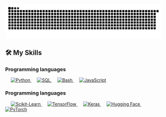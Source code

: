 <p align = "center">
	<img src = "https://github.com/7oSkaaa/7oSkaaa/blob/output/github-contribution-grid-snake.svg?" alt = "Snake Game"/>
</p>

## 🛠️ My Skills
###  Programming languages
<p align="left"> 
  &emsp; 
  <a href="https://www.python.org" target="_blank">
    <img alt="Python" src="https://img.shields.io/badge/Python%20-%2314354C.svg?logo=python&logoColor=white">
  </a>
  &emsp;
  <a href="https://www.w3schools.com/sql/" target="_blank"> 
    <img alt="SQL" src="https://img.shields.io/badge/SQL%20-%2300599C.svg?logo=postgresql&logoColor=white">
  </a> 
  &emsp;
  <a href="https://www.gnu.org/software/bash/" target="_blank"> 
    <img alt="Bash" src="https://img.shields.io/badge/Bash%20-%23121011.svg?logo=gnu-bash&logoColor=white">
  </a>
  &emsp;
  <a href="https://developer.mozilla.org/en-US/docs/Web/JavaScript" target="_blank"> 
     <img alt="JavaScript" src="https://img.shields.io/badge/JavaScript%20-%23F7DF1E.svg?logo=javascript&logoColor=black">
   </a>
</p>


###  Programming languages

<p align="left"> 
  &emsp; 
  <a href="https://scikit-learn.org/" target="_blank">
    <img alt="Scikit-Learn" src="https://img.shields.io/badge/scikit--learn-%23F7931E.svg?logo=scikit-learn&logoColor=white">
  </a>
  &emsp;
  <a href="https://www.tensorflow.org" target="_blank"> 
    <img alt="TensorFlow" src="https://img.shields.io/badge/TensorFlow-%23FF6F00.svg?logo=TensorFlow&logoColor=white">
  </a> 
  &emsp;
  <a href="https://keras.io/" target="_blank"> 
    <img alt="Keras" src="https://img.shields.io/badge/Keras-%23D00000.svg?logo=Keras&logoColor=white">
  </a>
  &emsp;
  <a href="https://huggingface.co/" target="_blank"> 
    <img alt="Hugging Face" src="https://img.shields.io/badge/%20Hugging%20Face-FFD21E?logoColor=black">
  </a>
  &emsp;
  <a href="https://pytorch.org/" target="_blank"> 
    <img alt="PyTorch" src="https://img.shields.io/badge/PyTorch-%23EE4C2C.svg?logo=PyTorch&logoColor=white">
  </a>
</p>
